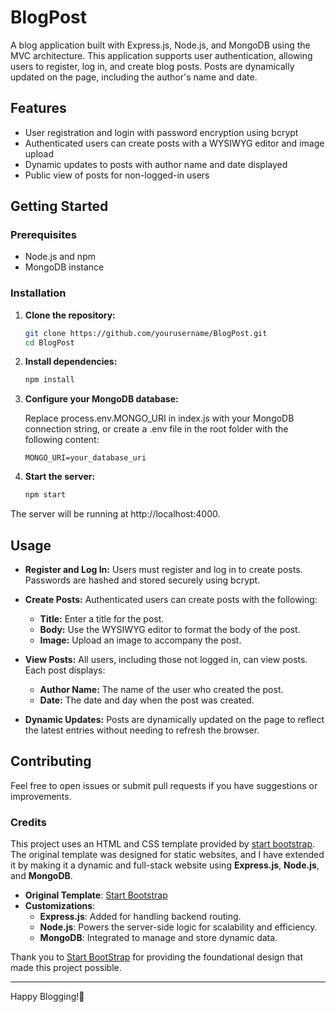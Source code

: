 # BlogPost

A blog application built with Express.js, Node.js, and MongoDB using the MVC architecture. This application supports user authentication, allowing users to register, log in, and create blog posts. Posts are dynamically updated on the page, including the author's name and date.

## Features

- User registration and login with password encryption using bcrypt
- Authenticated users can create posts with a WYSIWYG editor and image upload
- Dynamic updates to posts with author name and date displayed
- Public view of posts for non-logged-in users

## Getting Started

### Prerequisites

- Node.js and npm
- MongoDB instance

### Installation

1. **Clone the repository:**

   ```bash
   git clone https://github.com/yourusername/BlogPost.git
   cd BlogPost
   
2. **Install dependencies:**

   ```bash
   npm install
   
3. **Configure your MongoDB database:**
 
   Replace process.env.MONGO_URI in index.js with your MongoDB connection string, or create a .env file in the root folder with the following content:
   ```env
   MONGO_URI=your_database_uri

4. **Start the server:**

   ```bash
   npm start
   
The server will be running at http://localhost:4000.

## Usage

- **Register and Log In:** Users must register and log in to create posts. Passwords are hashed and stored securely using bcrypt.

- **Create Posts:** Authenticated users can create posts with the following:
  - **Title:** Enter a title for the post.
  - **Body:** Use the WYSIWYG editor to format the body of the post.
  - **Image:** Upload an image to accompany the post.

- **View Posts:** All users, including those not logged in, can view posts. Each post displays:
  - **Author Name:** The name of the user who created the post.
  - **Date:** The date and day when the post was created.

- **Dynamic Updates:** Posts are dynamically updated on the page to reflect the latest entries without needing to refresh the browser.

## Contributing

Feel free to open issues or submit pull requests if you have suggestions or improvements.

### Credits

This project uses an HTML and CSS template provided by [start bootstrap](https://startbootstrap.com/theme/clean-blog). The original template was designed for static websites, and I have extended it by making it a dynamic and full-stack website using **Express.js**, **Node.js**, and **MongoDB**.

- **Original Template**: [Start Bootstrap](https://startbootstrap.com/theme/clean-blog)
- **Customizations**:
  - **Express.js**: Added for handling backend routing.
  - **Node.js**: Powers the server-side logic for scalability and efficiency.
  - **MongoDB**: Integrated to manage and store dynamic data.

Thank you to [Start BootStrap](https://startbootstrap.com/) for providing the foundational design that made this project possible.

---

Happy Blogging!🚀
